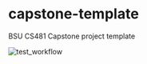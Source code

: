 # capstone-template
BSU CS481 Capstone project template

![test_workflow](https://github.com/cs481-ekh/f24-chatgpt/actions/workflows/python-ci.yml/badge.svg)
